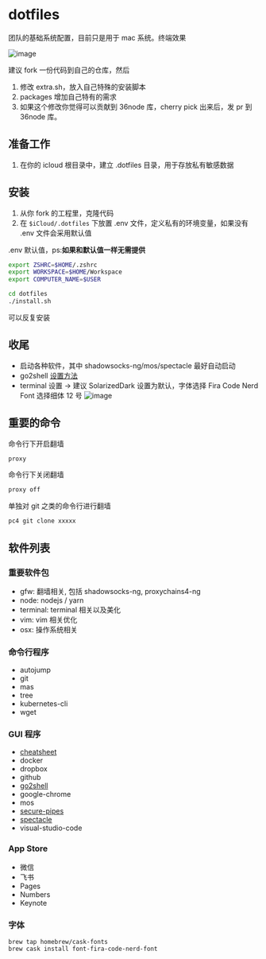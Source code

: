 # dotfiles

团队的基础系统配置，目前只是用于 mac 系统。终端效果

![image](https://user-images.githubusercontent.com/1524745/74650708-3ea6a980-51bd-11ea-985e-60476e5dc18f.png)

建议 fork 一份代码到自己的仓库，然后

1. 修改 extra.sh，放入自己特殊的安装脚本
2. packages 增加自己特有的需求
3. 如果这个修改你觉得可以贡献到 36node 库，cherry pick 出来后，发 pr 到 36node 库。

## 准备工作

1. 在你的 icloud 根目录中，建立 .dotfiles 目录，用于存放私有敏感数据

## 安装

1. 从你 fork 的工程里，克隆代码
2. 在 `$iCloud/.dotfiles` 下放置 .env 文件，定义私有的环境变量，如果没有 .env 文件会采用默认值

.env 默认值，ps:**如果和默认值一样无需提供**

```sh
export ZSHRC=$HOME/.zshrc
export WORKSPACE=$HOME/Workspace
export COMPUTER_NAME=$USER
```

```sh
cd dotfiles
./install.sh
```

可以反复安装

## 收尾

- 启动各种软件，其中 shadowsocks-ng/mos/spectacle 最好自动启动
- go2shell [设置方法](https://rebooters.github.io/2019/06/21/%E5%AE%89%E8%A3%85-go2shell-%E5%88%B0-Finder-%E5%B7%A5%E5%85%B7%E6%A0%8F%E7%9A%84%E6%96%B9%E6%B3%95/)
- terminal 设置 -> 建议 SolarizedDark 设置为默认，字体选择 Fira Code Nerd Font 选择细体 12 号
  ![image](https://user-images.githubusercontent.com/1524745/74656648-88958c80-51c9-11ea-89e9-6d9464992839.png)

## 重要的命令

命令行下开启翻墙

```sh
proxy
```

命令行下关闭翻墙

```sh
proxy off
```

单独对 git 之类的命令行进行翻墙

```sh
pc4 git clone xxxxx
```

## 软件列表

### 重要软件包

- gfw: 翻墙相关, 包括 shadowsocks-ng, proxychains4-ng
- node: nodejs / yarn
- terminal: terminal 相关以及美化
- vim: vim 相关优化
- osx: 操作系统相关

### 命令行程序

- autojump
- git
- mas
- tree
- kubernetes-cli
- wget

### GUI 程序

- [cheatsheet](https://free.com.tw/cheatsheet/)
- docker
- dropbox
- github
- [go2shell](https://www.jianshu.com/p/bae3a64ea762)
- google-chrome
- mos
- [secure-pipes](https://www.opoet.com/pyro/index.php)
- [spectacle](https://www.spectacleapp.com/)
- visual-studio-code

### App Store

- 微信
- 飞书
- Pages
- Numbers
- Keynote

### 字体

```
brew tap homebrew/cask-fonts
brew cask install font-fira-code-nerd-font
```
